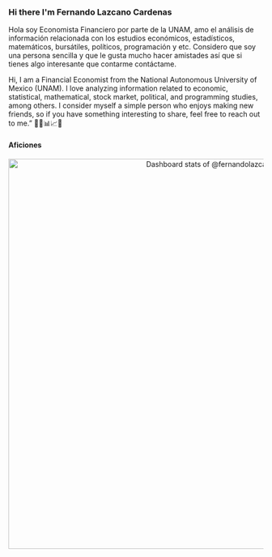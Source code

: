 ### Hi there  I'm Fernando Lazcano Cardenas 


Hola soy Economista Financiero por parte de la UNAM, amo el análisis de información relacionada con los estudios económicos, estadísticos, matemáticos, bursátiles, políticos, programación y etc. Considero que soy una persona sencilla y que le gusta mucho hacer amistades así que si tienes algo interesante que contarme contáctame. 


Hi, I am a Financial Economist from the National Autonomous University of Mexico (UNAM). I love analyzing information related to economic, statistical, mathematical, stock market, political, and programming studies, among others. I consider myself a simple person who enjoys making new friends, so if you have something interesting to share, feel free to reach out to me.” 🌟🤝📊📈🌐


#### Aficiones 

<!-- Copy-paste in your Readme.md file -->

<a href="https://next.ossinsight.io/widgets/official/compose-user-dashboard-stats?user_id=151691453" target="_blank" style="display: block" align="center">
  <picture>
    <source media="(prefers-color-scheme: dark)" srcset="https://next.ossinsight.io/widgets/official/compose-user-dashboard-stats/thumbnail.png?user_id=151691453&image_size=auto&color_scheme=dark" width="771" height="auto">
    <img alt="Dashboard stats of @fernandolazcar" src="https://next.ossinsight.io/widgets/official/compose-user-dashboard-stats/thumbnail.png?user_id=151691453&image_size=auto&color_scheme=light" width="771" height="auto">
  </picture>
</a>

<!-- Made with [OSS Insight](https://ossinsight.io/) -->
